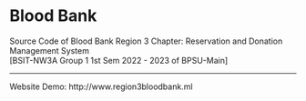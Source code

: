 # Blood Bank
Source Code of
Blood Bank Region 3 Chapter: Reservation and Donation Management System <br>
[BSIT-NW3A Group 1 1st Sem 2022 - 2023 of BPSU-Main] <br>
<hr>
Website Demo:
http://www.region3bloodbank.ml
<br>
